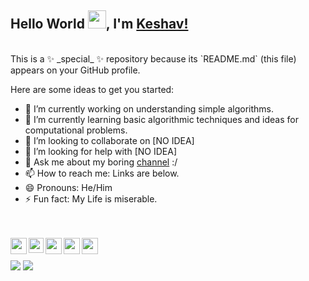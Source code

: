 ## Hello World <img src="https://github.com/TheDudeThatCode/TheDudeThatCode/blob/master/Assets/Earth.gif" width="29px">, I'm [Keshav!](https://) 
<br />
This is a ✨ _special_ ✨ repository because its `README.md` (this file) appears on your GitHub profile.

Here are some ideas to get you started:

- 🔭 I’m currently working on understanding simple algorithms.
- 🌱 I’m currently learning basic algorithmic techniques and ideas for computational problems.
- 👯 I’m looking to collaborate on [NO IDEA]
- 🤔 I’m looking for help with [NO IDEA]
- 💬 Ask me about my boring [channel](https://www.youtube.com/channel/UCsq-0rqRffMbySKDh3Y9kgA) :/
- 📫 How to reach me: Links are below.
- 😄 Pronouns: He/Him
- ⚡ Fun fact: My Life is miserable.

<br />
<br />
<a href="https://www.youtube.com/channel/UCmcq3sQAsw8SCHSjuzkYkfw">
  <img align="left" width="26px" src="https://cdn.jsdelivr.net/npm/simple-icons@v3/icons/youtube.svg" />
</a>
<a href="https://www.linkedin.com/in/keshav-raturi/">
  <img align="left" width="24px" src="https://cdn.jsdelivr.net/npm/simple-icons@v3/icons/linkedin.svg"  />
</a>
<a href="https://twitter.com/Keshav44483499">
  <img align="left" width="26px" src="https://cdn.jsdelivr.net/npm/simple-icons@v3/icons/twitter.svg" />
</a>
<a href="mailto:keshavraturi333@gmail.com">
  <img align="left" width="26px" src="https://cdn.jsdelivr.net/npm/simple-icons@v3/icons/gmail.svg" />
</a>
<a href="https://medium.com/@hackerhacker">
  <img align="left" width="26px" src="https://cdn.jsdelivr.net/npm/simple-icons@v3/icons/medium.svg" />
</a>
<br />
<br />
<img align="center" src="https://github-readme-stats.vercel.app/api?username=keshavgbpecdelhi&show_icons=true&count_private=true" />
<img align="center" src="https://github-readme-stats.vercel.app/api/top-langs/?username=keshavgbpecdelhi&layout=compact&hide=tsql&show_icons=true" />

